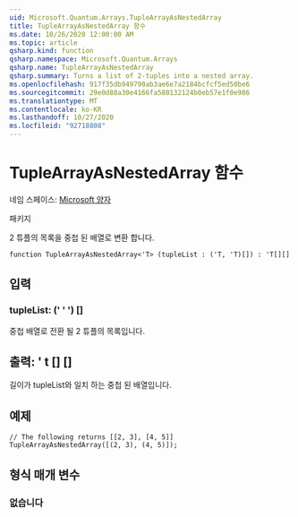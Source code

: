 ```yaml
---
uid: Microsoft.Quantum.Arrays.TupleArrayAsNestedArray
title: TupleArrayAsNestedArray 함수
ms.date: 10/26/2020 12:00:00 AM
ms.topic: article
qsharp.kind: function
qsharp.namespace: Microsoft.Quantum.Arrays
qsharp.name: TupleArrayAsNestedArray
qsharp.summary: Turns a list of 2-tuples into a nested array.
ms.openlocfilehash: 917f35db949790ab3ae6e7a2184bcfcf5ed50be6
ms.sourcegitcommit: 29e0d88a30e4166fa580132124b0eb57e1f0e986
ms.translationtype: MT
ms.contentlocale: ko-KR
ms.lasthandoff: 10/27/2020
ms.locfileid: "92718808"
---
```

# <a name="tuplearrayasnestedarray-function"></a>TupleArrayAsNestedArray 함수

네임 스페이스: [Microsoft 양자](xref:Microsoft.Quantum.Arrays)

패키지 [](https://nuget.org/packages/)


2 튜플의 목록을 중첩 된 배열로 변환 합니다.

```qsharp
function TupleArrayAsNestedArray<'T> (tupleList : ('T, 'T)[]) : 'T[][]
```


## <a name="input"></a>입력

### <a name="tuplelist--tt"></a>tupleList: (' ' ') []

중첩 배열로 전환 될 2 튜플의 목록입니다.



## <a name="output--t"></a>출력: ' t [] []

길이가 tupleList와 일치 하는 중첩 된 배열입니다.

## <a name="example"></a>예제

```qsharp
// The following returns [[2, 3], [4, 5]]
TupleArrayAsNestedArray([(2, 3), (4, 5)]);
```

## <a name="type-parameters"></a>형식 매개 변수

### <a name="t"></a>없습니다

